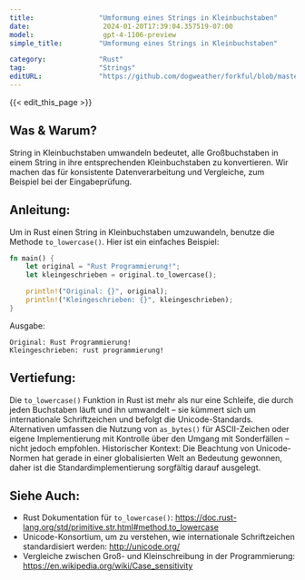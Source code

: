 ```yaml
---
title:                "Umformung eines Strings in Kleinbuchstaben"
date:                  2024-01-20T17:39:04.357519-07:00
model:                 gpt-4-1106-preview
simple_title:         "Umformung eines Strings in Kleinbuchstaben"

category:             "Rust"
tag:                  "Strings"
editURL:              "https://github.com/dogweather/forkful/blob/master/content/de/rust/converting-a-string-to-lower-case.md"
---
```


{{< edit_this_page >}}

## Was & Warum?
String in Kleinbuchstaben umwandeln bedeutet, alle Großbuchstaben in einem String in ihre entsprechenden Kleinbuchstaben zu konvertieren. Wir machen das für konsistente Datenverarbeitung und Vergleiche, zum Beispiel bei der Eingabeprüfung.

## Anleitung:
Um in Rust einen String in Kleinbuchstaben umzuwandeln, benutze die Methode `to_lowercase()`. Hier ist ein einfaches Beispiel:

```rust
fn main() {
    let original = "Rust Programmierung!";
    let kleingeschrieben = original.to_lowercase();

    println!("Original: {}", original);
    println!("Kleingeschrieben: {}", kleingeschrieben);
}
```

Ausgabe:

```
Original: Rust Programmierung!
Kleingeschrieben: rust programmierung!
```

## Vertiefung:
Die `to_lowercase()` Funktion in Rust ist mehr als nur eine Schleife, die durch jeden Buchstaben läuft und ihn umwandelt – sie kümmert sich um internationale Schriftzeichen und befolgt die Unicode-Standards. Alternativen umfassen die Nutzung von `as_bytes()` für ASCII-Zeichen oder eigene Implementierung mit Kontrolle über den Umgang mit Sonderfällen – nicht jedoch empfohlen. Historischer Kontext: Die Beachtung von Unicode-Normen hat gerade in einer globalisierten Welt an Bedeutung gewonnen, daher ist die Standardimplementierung sorgfältig darauf ausgelegt.

## Siehe Auch:
- Rust Dokumentation für `to_lowercase()`: https://doc.rust-lang.org/std/primitive.str.html#method.to_lowercase
- Unicode-Konsortium, um zu verstehen, wie internationale Schriftzeichen standardisiert werden: http://unicode.org/
- Vergleiche zwischen Groß- und Kleinschreibung in der Programmierung: https://en.wikipedia.org/wiki/Case_sensitivity

